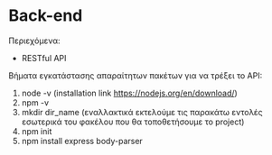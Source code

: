 # Back-end

Περιεχόμενα:

- RESTful API

Βήματα εγκατάστασης απαραίτητων πακέτων για να τρέξει το API:
1) node -v (installation link https://nodejs.org/en/download/)
2) npm -v
3) mkdir dir_name (εναλλακτικά εκτελούμε τις παρακάτω εντολές εσωτερικά του φακέλου που θα τοποθετήσουμε το project)
4) npm init
5) npm install express body-parser
